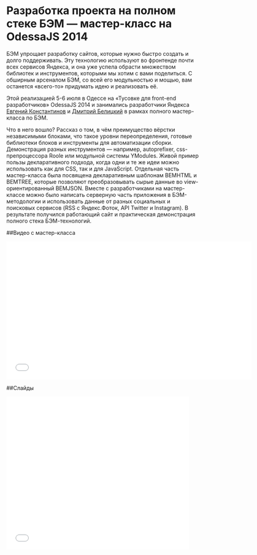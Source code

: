 # Разработка проекта на полном стеке БЭМ — мастер-класс на OdessaJS 2014

БЭМ упрощает разработку сайтов, которые нужно быстро создать и долго поддерживать. Эту технологию используют во фронтенде почти всех сервисов Яндекса, и она уже успела обрасти множеством библиотек и инструментов, которыми мы хотим с вами поделиться. С обширным арсеналом БЭМ, со всей его модульностью и мощью, вам останется «всего-то» придумать идею и реализовать её.

Этой реализацией 5-6 июля в Одессе на «Тусовке для front-end разработчиков» OdessaJS 2014 и занимались разработчики Яндекса [Евгений Константинов](https://tech.yandex.ru/people/397958/) и [Дмитрий Белицкий](https://tech.yandex.ru/people/397959/) в рамках полного мастер-класса по БЭМ.

Что в него вошло? Рассказ о том, в чём преимущество вёрстки независимыми блоками, что такое уровни переопределения, готовые библиотеки блоков и инструменты для автоматизации сборки. Демонстрация разных инструментов — например, autoprefixer, css-препроцессора Roole или модульной системы YModules. Живой пример пользы декларативного подхода, когда одни и те же идеи можно использовать как для CSS, так и для JavaScript. Отдельная часть мастер-класса была посвящена декларативным шаблонам BEMHTML и BEMTREE, которые позволяют преобразовывать сырые данные во view-ориентированный BEMJSON. Вместе с разработчиками на мастер-классе можно было написать серверную часть приложения в БЭМ-методологии и использовать данные от разных социальных и поисковых сервисов (RSS с Яндекс.Фоток, API Twitter и Instagram). В результате получился работающий сайт и практическая демонстрация полного стека БЭМ-технологий.

##Видео с мастер-класса

<iframe width="640" height="360" src="//www.youtube.com/embed/lGkuzR4Ujvs?list=UUcMRMeq7LWxpuBOrGiCeacg" frameborder="0" allowfullscreen></iframe>

##Слайды

<iframe src="www.slideshare.net/slideshow/embed_code/39374023" width="476" height="400" frameborder="0" marginwidth="0" marginheight="0" scrolling="no"></iframe>
